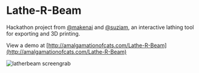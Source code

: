Lathe-R-Beam
============

Hackathon project from [@makenai](http://twitter.com/makenai) and [@suziam](http://twitter.com/suziam), an interactive lathing tool for exporting and 3D printing.

View a demo at [http://amalgamationofcats.com/Lathe-R-Beam](http://amalgamationofcats.com/Lathe-R-Beam)

![latherbeam screengrab](http://f.cl.ly/items/2l2G292V1E0M1B1g3g1B/latherbeam.png)
